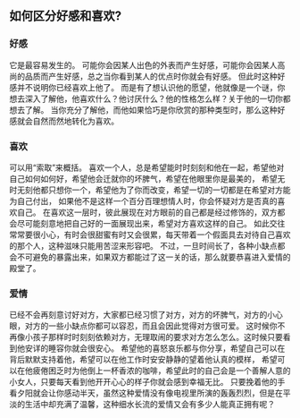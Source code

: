## 如何区分好感和喜欢?

### 好感
它是最容易发生的。
可能你会因某人出色的外表而产生好感，可能你会因某人高尚的品质而产生好感，总之当你看到某人的优点时你就会有好感。
但此时这种好感并不说明你已经喜欢上他了。
而是有了想认识他的愿望，他就像是一个谜，你想去深入了解他，他喜欢什么？他讨厌什么？他的性格怎么样？关于他的一切你都想去了解。
当你充分了解他，而他如果恰巧是你欣赏的那种类型时，那么这种好感就会自然而然地转化为喜欢。

### 喜欢
可以用“索取”来概括。
喜欢一个人，总是希望能时时刻刻和他在一起，希望他对自己如何如何好，希望他会迁就你的坏脾气，希望在他眼里你是最美的，
希望无时无刻他都只想你一个，希望他为了你而改变，希望一切的一切都是在希望对方能为自己付出，
如果他不是这样一个百分百理想情人时，你会怀疑对方是否真的喜欢自己。
在喜欢这一层时，彼此展现在对方眼前的自己都是经过修饰的，双方都会尽可能刻意地把自己好的一面展现出来，希望对方喜欢这样的自己。
如此交往常常要很小心，有时会很甜蜜有时又会很累，每天带着一个假面具去对待自己喜欢的那个人，这种滋味只能用苦涩来形容吧。
不过，一旦时间长了，各种小缺点都会不可避免的暴露出来，如果双方都能过了这一关的话，那么就要恭喜进入爱情的殿堂了。

### 爱情
已经不会再刻意讨好对方，大家都已经习惯了对方，对方的坏脾气，对方的小心眼，对方的一些小缺点你都可以容忍，而且会因此觉得对方很可爱。
这时候你不再像小孩子那样时时刻刻依赖对方，无理取闹的要求对方怎么怎么。这时候只要看到他安详的睡容你就会很安心。
希望他的喜怒哀乐都与你分享，希望自己可以在背后默默支持着他，希望可以在他工作时安安静静的望着他认真的模样，
希望可以在他疲倦困乏时为他倒上一杯香浓的咖啡，希望此时的自己会是一个善解人意的小女人，只要每天看到他开开心心的样子你就会感到幸福无比。
只要挽着他的手看夕阳就会让你感动半天，虽然这种爱情没有像电视里所演的轰轰烈烈，但是在平淡的生活中却充满了温馨，这种细水长流的爱情又会有多少人能真正拥有呢？
